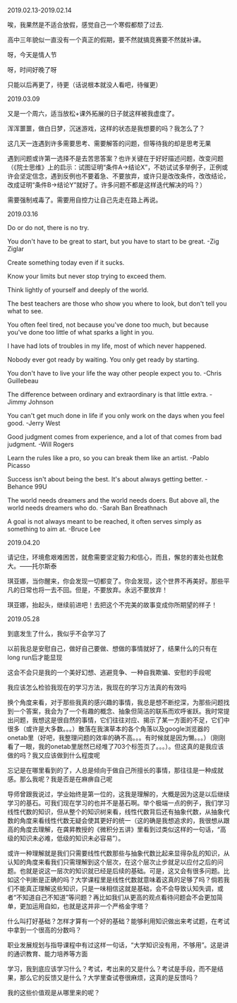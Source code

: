 2019.02.13-2019.02.14

唉，我果然是不适合放假，感觉自己一个寒假都颓了过去.

高中三年貌似一直没有一个真正的假期，要不然就搞竞赛要不然就补课。

呀，今天是情人节

呀，时间好晚了呀

只能以后再更了，待更（话说根本就没人看吧，待催更）

2019.03.09

又是一个周六，适当放松+课外拓展的日子就这样被我虚度了。

浑浑噩噩，做白日梦，沉迷游戏，这样的状态是我想要的吗？我怎么了？

这几天一连遇到许多需要思考、需要解答的问题，但等待我的却是思考无果

遇到问题或许第一选择不是去苦思答案？也许关键在于好好描述问题，改变问题（《院士思维》上的启示：试图证明“条件A->结论X”，不妨试试多举例子，正例或许会坚定信念，遇到反例也不要着急、不要放弃，或许只是改改条件，改改结论，改成证明“条件B->结论Y”就好了。许多问题不都是这样迭代解决的吗？）

需要强制戒毒了。需要用自控力让自己先走在路上再说。

2019.03.16

Do or do not, there is no try.

You don't have to be great to start, but you have to start to be great. -Zig Ziglar

Create something today even if it sucks.

Know your limits but never stop trying to exceed them.

Think lightly of yourself and deeply of the world.

The best teachers are those who show you where to look, but don't tell you what to see.

You often feel tired, not because you've done too much, but because you've done too little of what sparks a light in you.

I have had lots of troubles in my life, most of which never happened.

Nobody ever got ready by waiting. You only get ready by starting.

You don't have to live your life the way other people expect you to. -Chris Guillebeau

The difference between ordinary and extraordinary is that little extra. -Jimmy Johnson

You can't get much done in life if you only work on the days when you feel good. -Jerry West

Good judgment comes from experience, and a lot of that comes from bad judgment. -Will Rogers

Learn the rules like a pro, so you can break them like an artist. -Pablo Picasso

Success isn't about being the best. It's about always getting better. -Behance 99U

The world needs dreamers and the world needs doers. But above all, the world needs dreamers who do. -Sarah Ban Breathnach

A goal is not always meant to be reached, it often serves simply as something to aim at. -Bruce Lee

2019.04.20

请记住，环境愈艰难困苦，就愈需要坚定毅力和信心，而且，懈怠的害处也就愈大。——托尔斯泰

琪亚娜，当你醒来，你会发现一切都变了。你会发现，这个世界不再美好。那些平凡的日常也将一去不回。但是，不要放弃。永远不要放弃！

琪亚娜，抬起头，继续前进吧！去把这个不完美的故事变成你所期望的样子！

2019.05.28

到底发生了什么，我似乎不会学习了

以前我总是安慰自己，做好自己要做、想做的事情就好了，结果什么的只有在long run后才能显现

这会不会只是我的一个美好幻想、逃避竞争、一种自我欺骗、安慰的手段呢

我应该怎么检验我现在的学习方法，我现在的学习方法真的有效吗

换个角度来看，对于那些我真的感兴趣的事情，我总是想不断挖深，为那些问题找到一个答案，我会为了一个有趣的概念、抽象但简洁的联系而欢呼雀跃。我时常提出问题，我想这是很自然的事情，它们往往对应、揭示了某一方面的不足，它们中很多（或许是大多数。。。）散落在我演草本的各个角落以及google浏览器的onetab里（好吧，我整理问题的效率的确不高。。。有时候就是因为懒。。。）（刚刚看了一眼，我的onetab里居然已经堆了703个标签页了。。。）。但这真的是我应该做的吗？我又应该做到什么程度呢

忘记是在哪里看到的了，人总是倾向于做自己所擅长的事情，那往往是一种成就感。那么我呢？我是否是在麻痹自己呢

导师曾跟我说过，学业始终是第一位的，这我是理解的，大概是因为这是以后继续学习的基石。可我们现在学习的也并不是基石啊。举个极端一点的例子，我们学习线性代数的知识，但从整个的知识树来看，线性代数背后还有抽象代数，从抽象代数的角度来看线性代数无疑会使其更好的统一（这的确是我想追求的，我很想从跟高的角度去理解，在龚昇教授的《微积分五讲》里看到过类似这样的一句话，“高级的知识未必难，低级的知识未必容易”）。

或许一种理解就是我们只需要线性代数那些与抽象代数比起来显得杂乱的知识，从认知的角度来看我们只需理解到这个层次，在这个层次止步就足以应付之后的问题。也就是说这一层次的知识就已经是后续的基础。可是，这又会有很多问题。比如这个判断是正确的吗？大学课程里是线性代数就意味着这真的足够了吗？倘若我们不能真正理解这些知识，只是一味相信这就是基础，会不会导致认知失调，或者“不知道自己不知道”等问题？再比如我们从更高的观点看待问题会不会更加简单，更加运用自如，也就是这并非一个严格金字塔？

什么叫打好基础？怎样才算有一个好的基础？能够利用知识做出来考试题，在考试中拿到一个很高的分数吗？

职业发展规划与指导课程中有过这样一句话，“大学知识没有用，不够用”。这是讲的通识教育、能力培养等方面

学习，我到底应该学习什么？考试，考出来的又是什么？考试是手段，而不是结果，那么它的反馈又是什么？大学里查试卷很麻烦，这真的是反馈吗？



我的这些价值观是从哪里来的呢？

